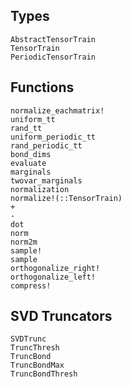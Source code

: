 ## Types
```@docs
AbstractTensorTrain
TensorTrain
PeriodicTensorTrain
```

## Functions
```@docs
normalize_eachmatrix!
uniform_tt
rand_tt
uniform_periodic_tt
rand_periodic_tt
bond_dims
evaluate
marginals
twovar_marginals
normalization
normalize!(::TensorTrain)
+
-
dot
norm
norm2m
sample!
sample
orthogonalize_right!
orthogonalize_left!
compress!
```

## SVD Truncators
```@docs
SVDTrunc
TruncThresh
TruncBond
TruncBondMax
TruncBondThresh
```
